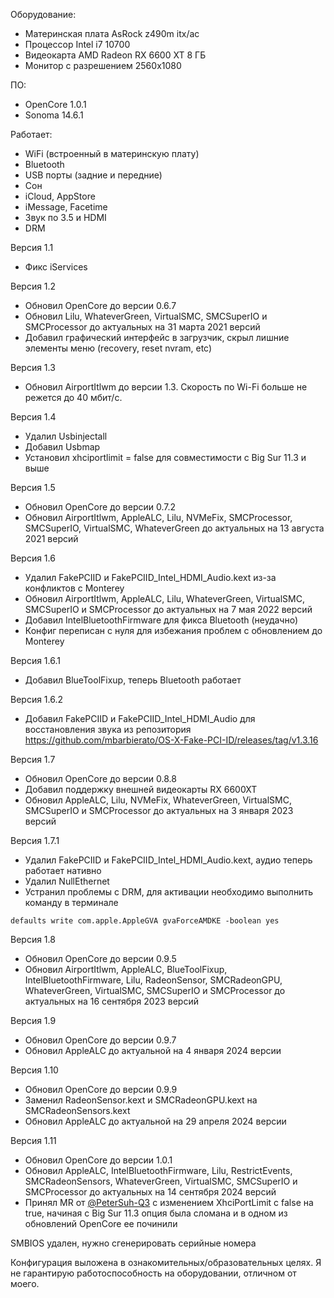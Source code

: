 Оборудование:
- Материнская плата AsRock z490m itx/ac
- Процессор Intel i7 10700
- Видеокарта AMD Radeon RX 6600 XT 8 ГБ
- Монитор с разрешением 2560x1080

ПО:
- OpenCore 1.0.1
- Sonoma 14.6.1

Работает:
- WiFi (встроенный в материнскую плату)
- Bluetooth
- USB порты (задние и передние)
- Сон
- iCloud, AppStore
- iMessage, Facetime
- Звук по 3.5 и HDMI
- DRM

Версия 1.1
- Фикс iServices

Версия 1.2
- Обновил OpenCore до версии 0.6.7
- Обновил Lilu, WhateverGreen, VirtualSMC, SMCSuperIO и SMCProcessor до актуальных на 31 марта 2021 версий
- Добавил графический интерфейс в загрузчик, скрыл лишние элементы меню (recovery, reset nvram, etc)

Версия 1.3
- Обновил AirportItlwm до версии 1.3. Скорость по Wi-Fi больше не режется до 40 мбит/с.

Версия 1.4
- Удалил Usbinjectall
- Добавил Usbmap
- Установил xhciportlimit = false для совместимости с Big Sur 11.3 и выше

Версия 1.5
- Обновил OpenCore до версии 0.7.2
- Обновил AirportItlwm, AppleALC, Lilu, NVMeFix, SMCProcessor, SMCSuperIO, VirtualSMC, WhateverGreen до актуальных на 13 августа 2021 версий

Версия 1.6
- Удалил FakePCIID и FakePCIID_Intel_HDMI_Audio.kext из-за конфликтов с Monterey
- Обновил AirportItlwm, AppleALC, Lilu, WhateverGreen, VirtualSMC, SMCSuperIO и SMCProcessor до актуальных на 7 мая 2022 версий
- Добавил IntelBluetoothFirmware для фикса Bluetooth (неудачно)
- Конфиг переписан с нуля для избежания проблем с обновлением до Monterey

Версия 1.6.1
- Добавил BlueToolFixup, теперь Bluetooth работает

Версия 1.6.2
- Добавил FakePCIID и FakePCIID_Intel_HDMI_Audio для восстановления звука из репозитория
https://github.com/mbarbierato/OS-X-Fake-PCI-ID/releases/tag/v1.3.16

Версия 1.7
- Обновил OpenCore до версии 0.8.8
- Добавил поддержку внешней видеокарты RX 6600XT
- Обновил AppleALC, Lilu, NVMeFix, WhateverGreen, VirtualSMC, SMCSuperIO и SMCProcessor до актуальных на 3 января 2023 версий

Версия 1.7.1
- Удалил FakePCIID и FakePCIID_Intel_HDMI_Audio.kext, аудио теперь работает нативно
- Удалил NullEthernet
- Устранил проблемы с DRM, для активации необходимо выполнить команду в терминале

``defaults write com.apple.AppleGVA gvaForceAMDKE -boolean yes``

Версия 1.8
- Обновил OpenCore до версии 0.9.5
- Обновил AirportItlwm, AppleALC, BlueToolFixup, IntelBluetoothFirmware, Lilu, RadeonSensor, SMCRadeonGPU, WhateverGreen, VirtualSMC, SMCSuperIO и SMCProcessor до актуальных на 16 сентября 2023 версий

Версия 1.9
- Обновил OpenCore до версии 0.9.7
- Обновил AppleALC до актуальной на 4 января 2024 версии

Версия 1.10
- Обновил OpenCore до версии 0.9.9
- Заменил RadeonSensor.kext и SMCRadeonGPU.kext на SMCRadeonSensors.kext
- Обновил AppleALC до актуальной на 29 апреля 2024 версии

Версия 1.11
- Обновил OpenCore до версии 1.0.1
- Обновил AppleALC, IntelBluetoothFirmware, Lilu, RestrictEvents, SMCRadeonSensors, WhateverGreen, VirtualSMC, SMCSuperIO и SMCProcessor до актуальных на 14 сентября 2024 версий
- Принял MR от [@PeterSuh-Q3](https://github.com/PeterSuh-Q3) с изменением XhciPortLimit с false на true, начиная с Big Sur 11.3 опция была сломана и в одном из обновлений OpenCore ее починили 

SMBIOS удален, нужно сгенерировать серийные номера

Конфигурация выложена в ознакомительных/образовательных целях. Я не гарантирую работоспособность на оборудовании, отличном от моего.
